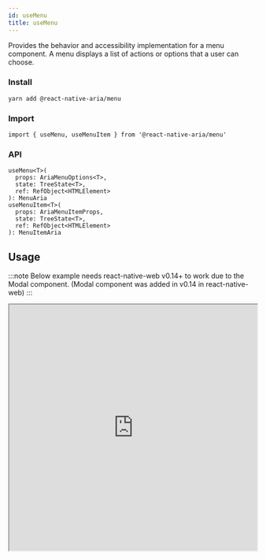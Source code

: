 ```yaml
---
id: useMenu
title: useMenu
---
```


Provides the behavior and accessibility implementation for a menu component. A menu displays a list of actions or options that a user can choose.


### Install

```
yarn add @react-native-aria/menu
```

### Import

```
import { useMenu, useMenuItem } from '@react-native-aria/menu'
```

### API
```
useMenu<T>(
  props: AriaMenuOptions<T>,
  state: TreeState<T>,
  ref: RefObject<HTMLElement>
): MenuAria
useMenuItem<T>(
  props: AriaMenuItemProps,
  state: TreeState<T>,
  ref: RefObject<HTMLElement>
): MenuItemAria
```

## Usage
:::note
Below example needs react-native-web v0.14+ to work due to the Modal component. (Modal component was added in v0.14 in react-native-web)
:::

<iframe src="https://snack.expo.io/embedded/@vidhik/f14380?preview=true&platform=web&theme=dark" height="500" width="100%" />

